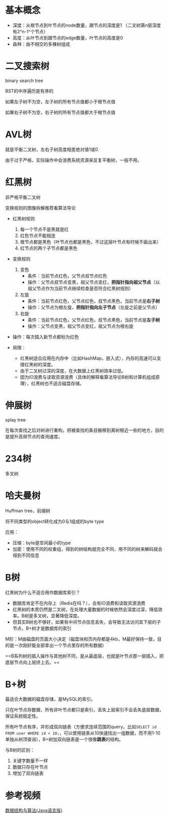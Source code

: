 # 基本概念

- 深度：从根节点到叶节点的node数量，跟节点的深度是1 （二叉树第n层深度有2^n-1^个节点）
- 高度：从叶节点到跟节点的edge数量，叶节点的高度是0
- 森林：由不相交的多棵树组成



# 二叉搜索树

binary search tree

BST的中序遍历是有序的

如果左子树不为空，左子树的所有节点值都小于根节点值

如果右子树不为空，右子树的所有节点值都大于根节点值



# AVL树

就是平衡二叉树，左右子树高度相差绝对值1或0.

由于过于严格，实际操作中会浪费系统资源来反复平衡树，一般不用。



# 红黑树

非严格平衡二叉树

变换规则的图像拆解推荐看算法导论

- 红黑树规则
  1. 每一个节点不是黑就是红
  2. 红色节点不能相连
  3. 根节点都是黑色（叶节点也都是黑色，不过这层叶节点有时候不画出来）
  4. 红节点的两个子节点都是黑色
- 变换规则
  1. 变色
     - 条件：当前节点红色，父节点叔节点红色
     - 操作：父节点叔节点变黑，祖父节点变红，**把指针指向祖父节点**（以祖父节点作为当前节点继续检查是否符合红黑树规则）
  2. 左旋
     - 条件：当前节点红色，父节点红色，叔节点黑色，当前节点是**右子树**
     - 操作：父节点为根左旋，**把指针指向左子节点**（左旋之前是父节点）
  3. 右旋
     - 条件：当前节点红色，父节点红色，叔节点黑色，当前节点是**左子树**
     - 操作：父节点变黑，祖父节点变红，祖父节点为根右旋
- 操作：每次插入新节点都标为红色

- 局限：
  - 红黑树适合应用在内存中（比如HashMap，嵌入式），内存的高速可以支撑红黑树的深度。
  - 由于二叉树过深的深度，在大数据上红黑树效率过低。
  - 因为IO浪费与读取资源浪费（具体的解释看算法导论B树和计算机组成原理），红黑树也不适合磁盘存储。



# 伸展树

splay tree

在每次查找之后对树进行重构，把被查找的条目搬移到离树根近一些的地方，目的是提升高频节点的查询速度。



# 234树

多叉树



# 哈夫曼树

Huffman tree，前缀树

将不同类型的object转化成为0与1组成的byte type

应用：

- 压缩：byte是空间最小的type
- 加密：使用不同的权重组，得到的树结构就完全不同，用不同的树来解码就会得到不同信息



# B树

红黑树为什么不适合用作数据库索引？

- 数据库肯定不在内存上（Redis在吗？），会有IO浪费和读取资源浪费
- 红黑树的本质仍然是二叉树，在处理大量数据的时候依然会深度过深，降低效率。B树是多叉树，显著降低深度。
- 但其实B树也不够好，如果有中间节点信息丢失，会导致无法访问其下层的子节点，B+树才是数据库的索引



M阶：M由磁盘的页面大小决定（磁盘块和页内存都是4kb，M最好保持一致，目的是一次刚好能全部拿出一个节点里存的所有数据）

==B系列树的插入操作与其他树不同，是从最底层，也就是叶节点那一层插入，把底层节点向上层挤上去。==



# B+树

最适合大数据的磁盘存储，是MySQL的索引。

只在叶节点存数据，所有非叶节点都只是索引，丢失上层索引不会丢失底层数据，保证系统稳定性。

所有叶节点有序，并形成双向链表（方便求连续范围的query，比如`SELECT id FROM user WHERE id < 10;`，可以使用链表从10快速找出一组数据，而不用1-10单独从树顶查询），B+树加双向链表是一个很像**跳表**的结构。



与B树的区别：

1. 关键字数量不一样
2. 数据只存在叶节点
3. 增加了双向链表



# 参考视频

[数据结构与算法(Java语言版)](https://www.bilibili.com/video/BV11A411j7zQ?p=1)

